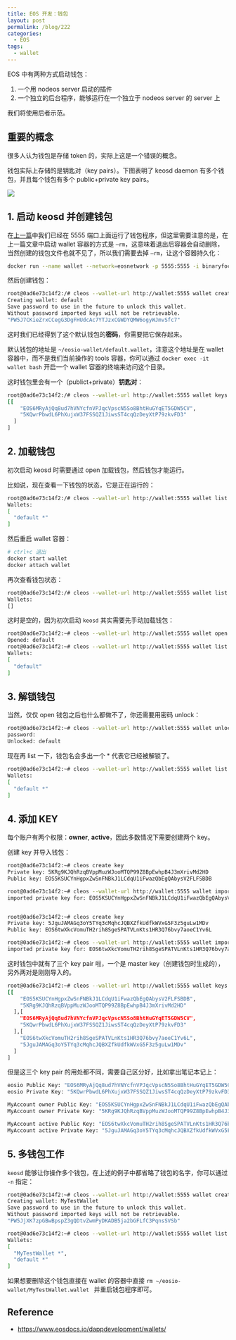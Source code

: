 ```yaml
---
title: EOS 开发：钱包
layout: post
permalink: /blog/222
categories:
  - EOS
tags:
  - wallet
---
```


EOS 中有两种方式启动钱包：

1. 一个用 nodeos server 启动的插件
2. 一个独立的后台程序，能够运行在一个独立于 nodeos server 的 server 上

我们将使用后者示范。

## 重要的概念

很多人认为钱包是存储 token 的，实际上这是一个错误的概念。

钱包实际上存储的是钥匙对（key pairs）。下图表明了 keosd daemon 有多个钱包，并且每个钱包有多个 public+private key pairs。

![](https://www.eosdocs.io/dappdevelopment/wallets/images/keosd.png)

## 1. 启动 keosd 并创建钱包

在[上一篇](https://arminli.com/blog/221)中我们已经在 5555 端口上面运行了钱包程序，但这里需要注意的是，在上一篇文章中启动 wallet 容器的方式是 `—rm`，这意味着退出后容器会自动删除，当然创建的钱包文件也就不见了，所以我们需要去掉 `—rm`，让这个容器持久化：

```bash
docker run --name wallet --network=eosnetwork -p 5555:5555 -i binaryfocus/eosdawn-2018-04-27-alpha-dev /bin/bash -c "keosd --http-server-address=0.0.0.0:5555"
```

然后创建钱包：

```bash
root@0ad6e73c14f2:/# cleos --wallet-url http://wallet:5555 wallet create
Creating wallet: default
Save password to use in the future to unlock this wallet.
Without password imported keys will not be retrievable.
"PW5J7CKieZrxCCegG3DgFHUdcAc7YTJzxCGWDYQMW6ogyWJmvSfc7"
```

这时我们已经得到了这个默认钱包的**密码**，你需要把它保存起来。

默认钱包的地址是 `~/eosio-wallet/default.wallet`，注意这个地址是在 wallet 容器中，而不是我们当前操作的 tools 容器，你可以通过 `docker exec -it wallet bash` 开启一个 wallet 容器的终端来访问这个目录。

这时钱包里会有一个（publict+private）**钥匙对**：

```bash
root@0ad6e73c14f2:/# cleos --wallet-url http://wallet:5555 wallet keys
[[
    "EOS6MRyAjQq8ud7hVNYcfnVPJqcVpscN5So8BhtHuGYqET5GDW5CV",
    "5KQwrPbwdL6PhXujxW37FSSQZ1JiwsST4cqQzDeyXtP79zkvFD3"
  ]
]
```

## 2. 加载钱包

初次启动 keosd 时需要通过 open 加载钱包，然后钱包才能运行。

比如说，现在查看一下钱包的状态，它是正在运行的：

```bash
root@0ad6e73c14f2:/# cleos --wallet-url http://wallet:5555 wallet list
Wallets:
[
  "default *"
]
```

然后重启 wallet 容器：

```bash
# ctrl+c 退出
docker start wallet
docker attach wallet
```

再次查看钱包状态：

```bash
root@0ad6e73c14f2:/# cleos --wallet-url http://wallet:5555 wallet list
Wallets:
[]
```

这时是空的，因为初次启动 `keosd` 其实需要先手动加载钱包：

```bash
root@0ad6e73c14f2:~# cleos --wallet-url http://wallet:5555 wallet open
Opened: default
root@0ad6e73c14f2:~# cleos --wallet-url http://wallet:5555 wallet list
Wallets:
[
  "default"
]
```

## 3. 解锁钱包

当然，仅仅 open 钱包之后也什么都做不了，你还需要用密码 unlock：

```bash
root@0ad6e73c14f2:~# cleos --wallet-url http://wallet:5555 wallet unlock
password:
Unlocked: default
```

现在再 list 一下，钱包名会多出一个 \* 代表它已经被解锁了。

```bash
root@0ad6e73c14f2:~# cleos --wallet-url http://wallet:5555 wallet list
Wallets:
[
  "default *"
]
```

## 4. 添加 KEY

每个账户有两个权限：**owner**, **active**，因此多数情况下需要创建两个 key。

创建 key 并导入钱包：

```bash
root@0ad6e73c14f2:~# cleos create key
Private key: 5KRg9KJQhRzqBVppMuzWJooMTQP99Z8BpEwhpB4J3mXrivMd2HD
Public key: EOS5KSUCYnHgpxZwSnFNBkJ1LCdqU1iFwazQbEgQAbysV2FLFSBDB

root@0ad6e73c14f2:~# cleos --wallet-url http://wallet:5555 wallet import 5KRg9KJQhRzqBVppMuzWJooMTQP99Z8BpEwhpB4J3mXrivMd2HD
imported private key for: EOS5KSUCYnHgpxZwSnFNBkJ1LCdqU1iFwazQbEgQAbysV2FLFSBDB


root@0ad6e73c14f2:~# cleos create key
Private key: 5JguJAMAGq3oY5TYq3cMqhcJQBXZfkUdfkWVxG5F3z5guLw1MDv
Public key: EOS6twXkcVomuTH2rih8SgeSPATVLnKts1HR3Q76bvy7aoeC1Yv6L

root@0ad6e73c14f2:~# cleos --wallet-url http://wallet:5555 wallet import 5JguJAMAGq3oY5TYq3cMqhcJQBXZfkUdfkWVxG5F3z5guLw1MDv
imported private key for: EOS6twXkcVomuTH2rih8SgeSPATVLnKts1HR3Q76bvy7aoeC1Yv6L
```

这时钱包中就有了三个 key pair 啦，一个是 master key（创建钱包时生成的），另外两对是刚刚导入的。

```bash
root@0ad6e73c14f2:~# cleos --wallet-url http://wallet:5555 wallet keys
[[
    "EOS5KSUCYnHgpxZwSnFNBkJ1LCdqU1iFwazQbEgQAbysV2FLFSBDB",
    "5KRg9KJQhRzqBVppMuzWJooMTQP99Z8BpEwhpB4J3mXrivMd2HD"
  ],[
    "EOS6MRyAjQq8ud7hVNYcfnVPJqcVpscN5So8BhtHuGYqET5GDW5CV",
    "5KQwrPbwdL6PhXujxW37FSSQZ1JiwsST4cqQzDeyXtP79zkvFD3"
  ],[
    "EOS6twXkcVomuTH2rih8SgeSPATVLnKts1HR3Q76bvy7aoeC1Yv6L",
    "5JguJAMAGq3oY5TYq3cMqhcJQBXZfkUdfkWVxG5F3z5guLw1MDv"
  ]
]
```

但是这三个 key pair 的用处都不同，需要自己区分好，比如拿出笔记本记上：

```bash
eosio Public Key: "EOS6MRyAjQq8ud7hVNYcfnVPJqcVpscN5So8BhtHuGYqET5GDW5CV"
eosio Private Key: "5KQwrPbwdL6PhXujxW37FSSQZ1JiwsST4cqQzDeyXtP79zkvFD3"

MyAccount owner Public Key: "EOS5KSUCYnHgpxZwSnFNBkJ1LCdqU1iFwazQbEgQAbysV2FLFSBDB"
MyAccount owner Private Key: "5KRg9KJQhRzqBVppMuzWJooMTQP99Z8BpEwhpB4J3mXrivMd2HD"

MyAccount active Public Key: "EOS6twXkcVomuTH2rih8SgeSPATVLnKts1HR3Q76bvy7aoeC1Yv6L"
MyAccount active Private Key: "5JguJAMAGq3oY5TYq3cMqhcJQBXZfkUdfkWVxG5F3z5guLw1MDv"
```

## 5. 多钱包工作

`keosd` 能够让你操作多个钱包，在上述的例子中都省略了钱包的名字，你可以通过 `-n` 指定：

```bash
root@0ad6e73c14f2:~# cleos --wallet-url http://wallet:5555 wallet create -n MyTestWallet
Creating wallet: MyTestWallet
Save password to use in the future to unlock this wallet.
Without password imported keys will not be retrievable.
"PW5JjXK7zpGBwBpspZ3gQDtvZwmPyDKADB5ja2bGFLfC3PqnsSVSb"

root@0ad6e73c14f2:~# cleos --wallet-url http://wallet:5555 wallet list
Wallets:
[
  "MyTestWallet *",
  "default *"
]
```

如果想要删除这个钱包直接在 wallet 的容器中直接 `rm ~/eosio-wallet/MyTestWallet.wallet ` 并重启钱包程序即可。

## Reference

- https://www.eosdocs.io/dappdevelopment/wallets/
